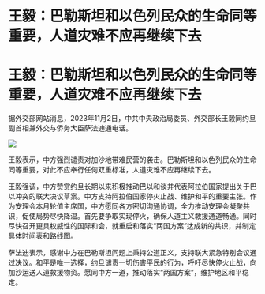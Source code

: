 # 王毅：巴勒斯坦和以色列民众的生命同等重要，人道灾难不应再继续下去

# 王毅：巴勒斯坦和以色列民众的生命同等重要，人道灾难不应再继续下去

据外交部网站消息，2023年11月2日，中共中央政治局委员、外交部长王毅同约旦副首相兼外交与侨务大臣萨法迪通电话。

![](https://inews.gtimg.com/om_bt/OmzfT1C9mHbhEsgYXScLk3HcGIriyuuRmFR3sXX4HkJ7gAA/1000)

王毅表示，中方强烈谴责对加沙地带难民营的袭击。巴勒斯坦和以色列民众的生命同等重要，对此不应奉行任何双重标准，人道灾难不应再继续下去。

王毅强调，中方赞赏约旦长期以来积极推动巴以和谈并代表阿拉伯国家提出关于巴以冲突的联大决议草案。中方支持阿拉伯国家停火止战、维护和平的重要主张。作为安理会本月轮值主席国，中方愿同各方密切沟通协调，全力推动安理会凝聚共识，促使局势尽快降温。首先要争取实现停火，确保人道主义救援通道畅通。同时尽快召开更具权威性的国际和会，就重启和落实“两国方案”达成新的共识，并制定具体时间表和路线图。

萨法迪表示，感谢中方在巴勒斯坦问题上秉持公道正义，支持联大紧急特别会议通过决议。和平是唯一选择，约旦谴责一切伤害平民的行为，呼吁尽快停火止战，向加沙运送人道救援物资。愿同中方一道，推动落实“两国方案”，维护地区和平稳定。

